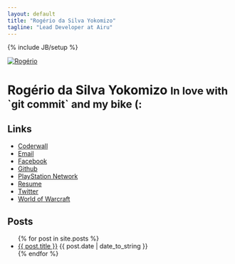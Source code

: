 ```yaml
---
layout: default
title: "Rogério da Silva Yokomizo"
tagline: "Lead Developer at Airu"
---
```

{% include JB/setup %}

<div class="page-header">
  <a href="/"><img alt="Rogério" src="http://www.gravatar.com/avatar/5dc63b0e1394be552daf2ad84418bb40?s=220" class="img-circle me"></a>
  <h1>Rogério da Silva Yokomizo <small>In love with `git commit` and my bike (:</small></h1>
</div>

<h2>Links</h2>

<ul>
  <li><a target="_blank" href="https://coderwall.com/yokomizor" rel="nofollow">Coderwall</a></li>
  <li><a href="mailto:me@ro.ger.io" rel="nofollow">Email</a></li>
  <li><a target="_blank" href="http://www.facebook.com/profile.php?id=100003300747026l" rel="nofollow">Facebook</a></li>
  <li><a target="_blank" href="https://github.com/yokomizor" rel="nofollow">Github</a></li>
  <li><a target="_blank" href="http://br.playstation.com/publictrophy/?onlinename=yokomizor" rel="nofollow">PlayStation Network</a></li>
  <li><a href="/resume.html">Resume</a></li>
  <li><a target="_blank" href="https://twitter.com/yokomizor" rel="nofollow">Twitter</a></li>
  <li><a target="_blank" href="http://us.battle.net/wow/en/character/nemesis/Bonigota/advanced" rel="nofollow">World of Warcraft</a></li>
</ul>

<h2>Posts</h2>

<ul>
{% for post in site.posts %}
  <li><a href="{{ BASE_PATH }}{{ post.url }}">{{ post.title }}</a> <span class="date">{{ post.date | date_to_string }}</span></li>
{% endfor %}
</ul>
